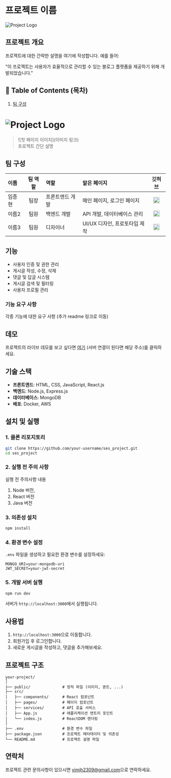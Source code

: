 # 프로젝트 이름

![Project Logo](url-to-your-logo.png)

## 프로젝트 개요

프로젝트에 대한 간략한 설명을 여기에 작성합니다. 예를 들어:

"이 프로젝트는 사용자가 효율적으로 관리할 수 있는 블로그 플랫폼을 제공하기 위해 개발되었습니다."

## 🚩 Table of Contents (목차)

1. [팀 구성](#팀-구성)

# ![Project Logo](url-to-your-logo.png)

> ![첫 페이지 이미지](이미지 링크) <br>
> 프로젝트 간단 설명

## 팀 구성

| 이름   | 팀 역할 | 역할            | 맡은 페이지                   |                                                                                    깃허브                                                                                    |
| :----- | :-----: | :-------------- | :---------------------------- | :--------------------------------------------------------------------------------------------------------------------------------------------------------------------------: |
| 임종현 |  팀장   | 프론트엔드 개발 | 메인 페이지, 로그인 페이지    |  <a href="https://github.com/hyurim"><img src="https://github.githubassets.com/images/modules/logos_page/GitHub-Mark.png" alt="GitHub profile" width="20" height="20"></a>   |
| 이름2  |  팀원   | 백엔드 개발     | API 개발, 데이터베이스 관리   | <a href="https://github.com/username2"><img src="https://github.githubassets.com/images/modules/logos_page/GitHub-Mark.png" alt="GitHub profile" width="20" height="20"></a> |
| 이름3  |  팀원   | 디자이너        | UI/UX 디자인, 프로토타입 제작 | <a href="https://github.com/username3"><img src="https://github.githubassets.com/images/modules/logos_page/GitHub-Mark.png" alt="GitHub profile" width="20" height="20"></a> |

## 기능

- 사용자 인증 및 권한 관리
- 게시글 작성, 수정, 삭제
- 댓글 및 답글 시스템
- 게시글 검색 및 필터링
- 사용자 프로필 관리

### 기능 요구 사항

각종 기능에 대한 요구 사항 (추가 readme 링크로 이동)

## 데모

프로젝트의 라이브 데모를 보고 싶다면 [여기](http://your-demo-url.com) (서버 연결이 된다면 해당 주소)를 클릭하세요.

## 기술 스택

- **프론트엔드**: HTML, CSS, JavaScript, React.js
- **백엔드**: Node.js, Express.js
- **데이터베이스**: MongoDB
- **배포**: Docker, AWS

## 설치 및 실행

### 1. 클론 리포지토리

```bash
git clone https://github.com/your-username/ses_project.git
cd ses_project
```

### 2. 실행 전 주의 사항

실행 전 주의사항 내용

1. Node 버전,
2. React 버전
3. Java 버전

### 3. 의존성 설치

```bash
npm install
```

### 4. 환경 변수 설정

`.env` 파일을 생성하고 필요한 환경 변수를 설정하세요:

```
MONGO_URI=your-mongodb-uri
JWT_SECRET=your-jwt-secret
```

### 5. 개발 서버 실행

```bash
npm run dev
```

서버가 `http://localhost:3000`에서 실행됩니다.

## 사용법

1. `http://localhost:3000`으로 이동합니다.
2. 회원가입 후 로그인합니다.
3. 새로운 게시글을 작성하고, 댓글을 추가해보세요.

## 프로젝트 구조

```plaintext
your-project/
│
├── public/              # 정적 파일 (이미지, 폰트, ...)
├── src/
│   ├── components/      # React 컴포넌트
│   ├── pages/           # 페이지 컴포넌트
│   ├── services/        # API 호출 서비스
│   ├── App.js           # 애플리케이션 엔트리 포인트
│   └── index.js         # ReactDOM 렌더링
│
├── .env                 # 환경 변수 파일
├── package.json         # 프로젝트 메타데이터 및 의존성
└── README.md            # 프로젝트 설명 파일
```

## 연락처

프로젝트 관련 문의사항이 있으시면 [yimjh2309@gmail.com](mailto:yimjh2309@gmail.com)으로 연락하세요.
